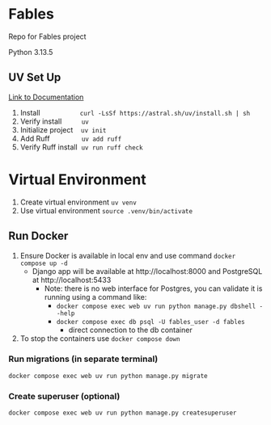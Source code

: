# Fables

Repo for Fables project

Python 3.13.5

## UV Set Up

[Link to Documentation](https://astral.sh/blog/uv)

1. Install                    `curl -LsSf https://astral.sh/uv/install.sh | sh`
2. Verify install          `uv`
3. Initialize project    `uv init`
4. Add Ruff                `uv add ruff`
5. Verify Ruff install  `uv run ruff check`

# Virtual Environment
1. Create virtual environment           `uv venv`
2. Use virtual environment              `source .venv/bin/activate`

## Run Docker

1. Ensure Docker is available in local env and use command `docker compose up -d`
   - Django app will be available at http://localhost:8000 and PostgreSQL at
     http://localhost:5433
     - Note: there is no web interface for Postgres, you can validate it is running using a command like:
       - `docker compose exec web uv run python manage.py dbshell --help`
       - `docker compose exec db psql -U fables_user -d fables`
         - direct connection to the db container
2. To stop the containers use `docker compose down`

### Run migrations (in separate terminal)

`docker compose exec web uv run python manage.py migrate`

### Create superuser (optional)

`docker compose exec web uv run python manage.py createsuperuser`
